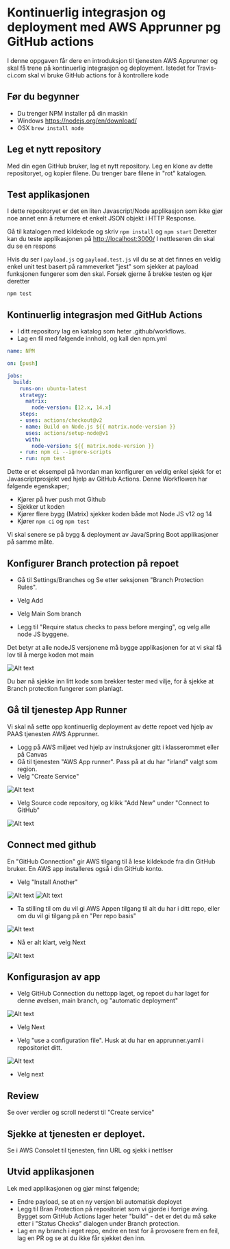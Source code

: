 # Kontinuerlig integrasjon og deployment med AWS Apprunner pg GitHub actions

I denne oppgaven får dere en introduksjon til tjenesten AWS Apprunner og skal få trene på kontinuerlig integrasjon og deployment.
Istedet for Travis-ci.com skal vi bruke GitHub actions for å kontrollere kode


## Før du begynner

- Du trenger NPM installer på din maskin
- Windows <https://nodejs.org/en/download/>
- OSX   ```brew install node```

## Leg et nytt repository

Med din egen GitHub bruker, lag et nytt repository. Leg en klone av dette repositoryet, og kopier filene. Du trenger bare filene in "rot" katalogen. 

## Test applikasjonen

I dette repositoryet er det en liten Javascript/Node applikasjon som ikke gjør noe annet enn å returnere et enkelt 
JSON objekt i HTTP Response. 

Gå til katalogen med kildekode og skriv  ````npm install```` og ````npm start````
Deretter kan du teste applikasjonen på <http://localhost:3000/>
I nettleseren din skal du se en respons 

Hvis du ser i ````payload.js```` og ```payload.test.js``` vil du se at det finnes en veldig enkel unit test basert 
på rammeverket "jest" som sjekker at payload funksjonen fungerer som den skal. Forsøk gjerne å brekke testen og 
kjør deretter

```
npm test
```


## Kontinuerlig integrasjon med GitHub Actions

- I ditt repository lag en katalog som heter .github/workflows.
- Lag en fil med følgende innhold, og kall den npm.yml

```yaml
name: NPM

on: [push]

jobs:
  build:
    runs-on: ubuntu-latest
    strategy:
      matrix:
        node-version: [12.x, 14.x]
    steps:
    - uses: actions/checkout@v2
    - name: Build on Node.js ${{ matrix.node-version }}
      uses: actions/setup-node@v1
      with:
        node-version: ${{ matrix.node-version }}
    - run: npm ci --ignore-scripts
    - run: npm test 
```

Dette er et eksempel på hvordan man konfigurer en veldig enkel sjekk for et Javascriptprosjekt ved hjelp av GitHub Actions.
Denne Workflowen har følgende egenskaper; 

- Kjører på hver push mot Github 
- Sjekker ut koden
- Kjører flere bygg (Matrix) sjekker koden både mot Node JS v12 og 14
- Kjører ````npm ci```` og ```npm test```

Vi skal senere se på bygg & deployment av Java/Spring Boot applikasjoner på samme måte.
 
 
## Konfigurer Branch protection på repoet

- Gå til Settings/Branches og Se etter seksjonen "Branch Protection Rules". 
- Velg Add
- Velg Main Som branch 

- Legg til "Require status checks to pass before merging", og velg alle node JS byggene.

Det betyr at alle nodeJS versjonene må bygge applikasjonen for at vi skal få lov til å merge
koden mot main


 <img title="a title" alt="Alt text" src="img/10.png">

Du bør nå sjekke inn litt kode som brekker tester med vilje, for å sjekke at Branch protection fungerer som planlagt. 

## Gå til tjenestep App Runner 

Vi skal nå sette opp kontinuerlig deployment av dette repoet ved hjelp av PAAS tjenesten AWS Apprunner.

- Logg på AWS miljøet ved hjelp av instruksjoner gitt i klasserommet eller på Canvas
- Gå til tjenesten "AWS App runner". Pass på at du har "irland" valgt som region. 
- Velg "Create Service"

<img title="a title" alt="Alt text" src="img/1.png">

- Velg Source code repository, og klikk "Add New" under "Connect to GitHub"

<img title="a title" alt="Alt text" src="img/2.png">


## Connect med github 

En "GitHub Connection" gir AWS tilgang til å lese kildekode fra din GitHub bruker. En AWS app installeres også 
i din GitHub konto. 

- Velg "Install Another"

<img title="a title" alt="Alt text" src="img/3.png">
<img title="a title" alt="Alt text" src="img/4.png">

- Ta stilling til om du vil gi AWS Appen tilgang til alt du har i ditt repo, eller om du vil gi tilgang på en "Per repo basis"

<img title="a title" alt="Alt text" src="img/5.png">

- Nå er alt klart, velg Next 

<img title="a title" alt="Alt text" src="img/6.png">

## Konfigurasjon av app

- Velg GitHub Connection du nettopp laget, og repoet du har laget for denne øvelsen, main branch, og "automatic deployment"

<img title="a title" alt="Alt text" src="img/7.png">

- Velg Next

- Velg "use a configuration file". Husk at du har en apprunner.yaml i repositoriet ditt. 

<img title="a title" alt="Alt text" src="img/8.png">

- Velg next

## Review

Se over verdier og scroll nederst til "Create service"
 

## Sjekke at tjenesten er deployet. 

Se i AWS Consolet til tjenesten, finn URL og sjekk i nettlser

## Utvid applikasjonen 

Lek med applikasjonen og gjør minst følgende; 

- Endre payload, se at en ny versjon bli automatisk deployet 
- Legg til Bran Protection på repositoriet som vi gjorde i forrige øving. Bygget som GitHub Actions lager heter "build" - det er det du må søke etter 
i "Status Checks" dialogen under Branch protection. 
- Lag en ny branch i eget repo, endre en test for å provosere frem en feil, lag en PR og se at du ikke får sjekket den inn.
